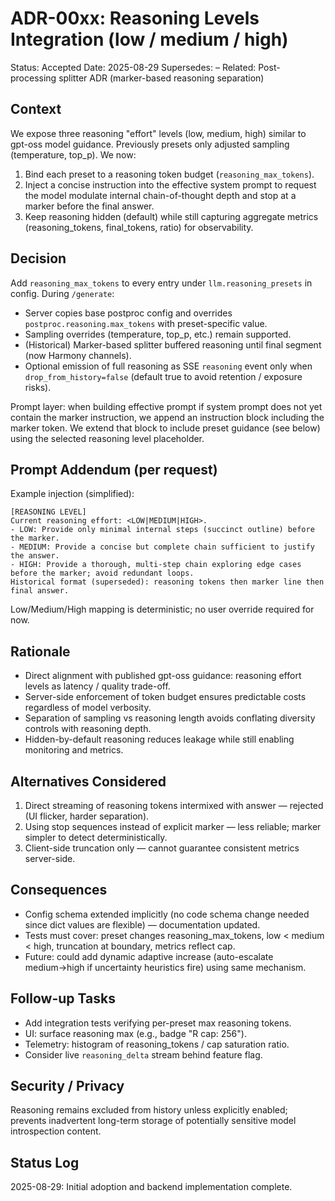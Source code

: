 # ADR-00xx: Reasoning Levels Integration (low / medium / high)

Status: Accepted
Date: 2025-08-29
Supersedes: –
Related: Post-processing splitter ADR (marker-based reasoning separation)

## Context

We expose three reasoning "effort" levels (low, medium, high) similar to gpt-oss model guidance. Previously presets only adjusted sampling (temperature, top_p). We now:

1. Bind each preset to a reasoning token budget (`reasoning_max_tokens`).
2. Inject a concise instruction into the effective system prompt to request the model modulate internal chain-of-thought depth and stop at a marker before the final answer.
3. Keep reasoning hidden (default) while still capturing aggregate metrics (reasoning_tokens, final_tokens, ratio) for observability.

## Decision

Add `reasoning_max_tokens` to every entry under `llm.reasoning_presets` in config. During `/generate`:

* Server copies base postproc config and overrides `postproc.reasoning.max_tokens` with preset-specific value.
* Sampling overrides (temperature, top_p, etc.) remain supported.
* (Historical) Marker-based splitter buffered reasoning until final segment (now Harmony channels).
* Optional emission of full reasoning as SSE `reasoning` event only when `drop_from_history=false` (default true to avoid retention / exposure risks).

Prompt layer: when building effective prompt if system prompt does not yet contain the marker instruction, we append an instruction block including the marker token. We extend that block to include preset guidance (see below) using the selected reasoning level placeholder.

## Prompt Addendum (per request)

Example injection (simplified):

```text
[REASONING LEVEL]
Current reasoning effort: <LOW|MEDIUM|HIGH>.
- LOW: Provide only minimal internal steps (succinct outline) before the marker.
- MEDIUM: Provide a concise but complete chain sufficient to justify the answer.
- HIGH: Provide a thorough, multi-step chain exploring edge cases before the marker; avoid redundant loops.
Historical format (superseded): reasoning tokens then marker line then final answer.
```

Low/Medium/High mapping is deterministic; no user override required for now.

## Rationale

* Direct alignment with published gpt-oss guidance: reasoning effort levels as latency / quality trade-off.
* Server-side enforcement of token budget ensures predictable costs regardless of model verbosity.
* Separation of sampling vs reasoning length avoids conflating diversity controls with reasoning depth.
* Hidden-by-default reasoning reduces leakage while still enabling monitoring and metrics.

## Alternatives Considered

1. Direct streaming of reasoning tokens intermixed with answer — rejected (UI flicker, harder separation).
2. Using stop sequences instead of explicit marker — less reliable; marker simpler to detect deterministically.
3. Client-side truncation only — cannot guarantee consistent metrics server-side.

## Consequences

* Config schema extended implicitly (no code schema change needed since dict values are flexible) — documentation updated.
* Tests must cover: preset changes reasoning_max_tokens, low < medium < high, truncation at boundary, metrics reflect cap.
* Future: could add dynamic adaptive increase (auto-escalate medium→high if uncertainty heuristics fire) using same mechanism.

## Follow-up Tasks

* Add integration tests verifying per-preset max reasoning tokens.
* UI: surface reasoning max (e.g., badge "R cap: 256").
* Telemetry: histogram of reasoning_tokens / cap saturation ratio.
* Consider live `reasoning_delta` stream behind feature flag.

## Security / Privacy

Reasoning remains excluded from history unless explicitly enabled; prevents inadvertent long-term storage of potentially sensitive model introspection content.

## Status Log

2025-08-29: Initial adoption and backend implementation complete.
